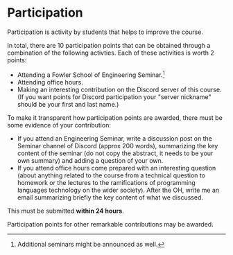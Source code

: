 # Participation

Participation is activity by students that helps to improve the course. 

In total, there are 10 participation points that can be obtained through a combination of the following activties. Each of these activities is worth 2 points:

- Attending a Fowler School of Engineering Seminar.[^seminars]
- Attending office hours.
- Making an interesting contribution on the Discord server of this course. (If you want points for Discord participation your "server nickname" should be your first and last name.)

To make it transparent how participation points are awarded, there must be some evidence of your contribution:

- If you attend an Engineering Seminar, write a discussion post on the Seminar channel of Discord (approx 200 words), summarizing the key content of the seminar (do not copy the abstract, it needs to be your own summary) and adding a question of your own. 
- If you attend office hours come prepared with an interesting question (about anything related to the course from a technical question to homework or the lectures to the ramifications of programming languages technology on the wider society). After the OH, write me an email summarizing briefly the key content of what we discussed.

This must be submitted **within 24 hours**.

Participation points for other remarkable contributions may be awarded.

[^seminars]: Additional seminars might be announced as well.
